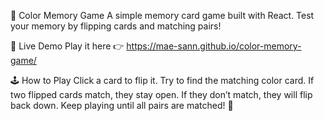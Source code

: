 🎨 Color Memory Game
A simple memory card game built with React.
Test your memory by flipping cards and matching pairs!

🚀 Live Demo
Play it here 👉 https://mae-sann.github.io/color-memory-game/

🕹️ How to Play
Click a card to flip it.
Try to find the matching color card.
If two flipped cards match, they stay open.
If they don’t match, they will flip back down.
Keep playing until all pairs are matched! 🎉
